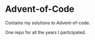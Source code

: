 # Advent-of-Code

Contains my solutions to Advent-of-code.

One repo for all the years I participated.
